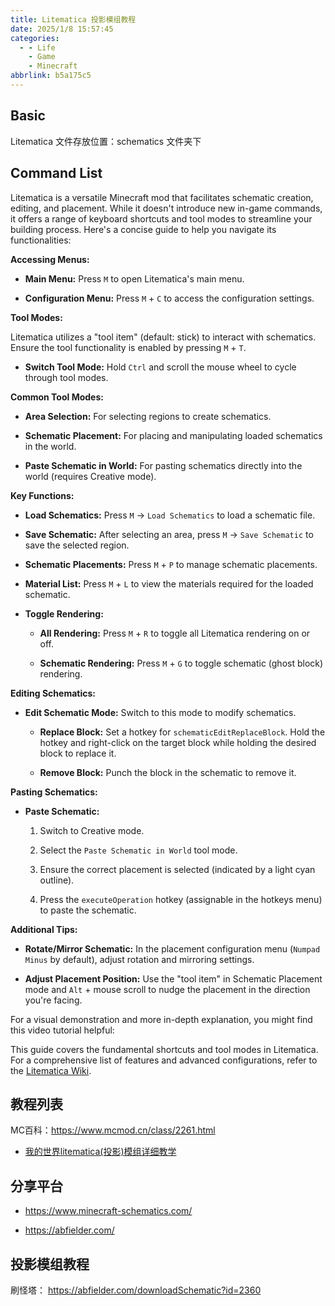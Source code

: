 ```yaml
---
title: Litematica 投影模组教程
date: 2025/1/8 15:57:45
categories:
  - - Life
    - Game
    - Minecraft
abbrlink: b5a175c5
---
```


## Basic

Litematica 文件存放位置：schematics 文件夹下


## Command List

Litematica is a versatile Minecraft mod that facilitates schematic creation, editing, and placement. While it doesn't introduce new in-game commands, it offers a range of keyboard shortcuts and tool modes to streamline your building process. Here's a concise guide to help you navigate its functionalities:

**Accessing Menus:**

- **Main Menu:** Press `M` to open Litematica's main menu.

- **Configuration Menu:** Press `M` + `C` to access the configuration settings.

**Tool Modes:**

Litematica utilizes a "tool item" (default: stick) to interact with schematics. Ensure the tool functionality is enabled by pressing `M` + `T`.

- **Switch Tool Mode:** Hold `Ctrl` and scroll the mouse wheel to cycle through tool modes.

**Common Tool Modes:**

- **Area Selection:** For selecting regions to create schematics.

- **Schematic Placement:** For placing and manipulating loaded schematics in the world.

- **Paste Schematic in World:** For pasting schematics directly into the world (requires Creative mode).

**Key Functions:**

- **Load Schematics:** Press `M` → `Load Schematics` to load a schematic file.

- **Save Schematic:** After selecting an area, press `M` → `Save Schematic` to save the selected region.

- **Schematic Placements:** Press `M` + `P` to manage schematic placements.

- **Material List:** Press `M` + `L` to view the materials required for the loaded schematic.

- **Toggle Rendering:**

  - **All Rendering:** Press `M` + `R` to toggle all Litematica rendering on or off.

  - **Schematic Rendering:** Press `M` + `G` to toggle schematic (ghost block) rendering.

**Editing Schematics:**

- **Edit Schematic Mode:** Switch to this mode to modify schematics.

  - **Replace Block:** Set a hotkey for `schematicEditReplaceBlock`. Hold the hotkey and right-click on the target block while holding the desired block to replace it.

  - **Remove Block:** Punch the block in the schematic to remove it.

**Pasting Schematics:**

- **Paste Schematic:**

  1. Switch to Creative mode.

  2. Select the `Paste Schematic in World` tool mode.

  3. Ensure the correct placement is selected (indicated by a light cyan outline).

  4. Press the `executeOperation` hotkey (assignable in the hotkeys menu) to paste the schematic.

**Additional Tips:**

- **Rotate/Mirror Schematic:** In the placement configuration menu (`Numpad Minus` by default), adjust rotation and mirroring settings.

- **Adjust Placement Position:** Use the "tool item" in Schematic Placement mode and `Alt` + mouse scroll to nudge the placement in the direction you're facing.

For a visual demonstration and more in-depth explanation, you might find this video tutorial helpful:



This guide covers the fundamental shortcuts and tool modes in Litematica. For a comprehensive list of features and advanced configurations, refer to the [Litematica Wiki](https://github.com/maruohon/litematica/wiki). 


## 教程列表

MC百科：https://www.mcmod.cn/class/2261.html

- [我的世界litematica(投影)模组详细教学](https://www.bilibili.com/opus/687491927576150036)  

## 分享平台

- https://www.minecraft-schematics.com/ 

- https://abfielder.com/


## 投影模组教程
刷怪塔： https://abfielder.com/downloadSchematic?id=2360